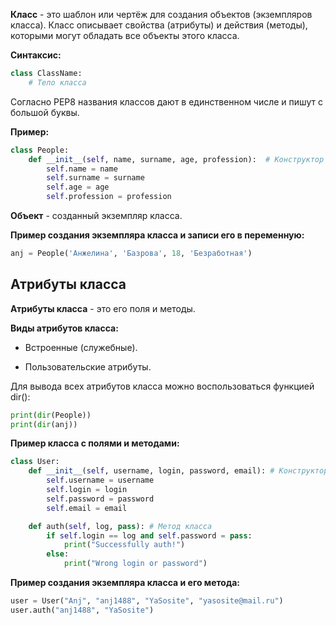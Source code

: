 **Класс** - это шаблон или чертёж для создания объектов (экземпляров класса). Класс описывает свойства (атрибуты) и действия (методы), которыми могут обладать все объекты этого класса.

**Синтаксис:**

```Python
class ClassName:
	# Тело класса
```

Согласно PEP8 названия классов дают в единственном числе и пишут с большой буквы.

**Пример:**

```Python
class People:
	def __init__(self, name, surname, age, profession):  # Конструктор класса
		self.name = name
		self.surname = surname
		self.age = age
		self.profession = profession
```

**Объект** - созданный экземпляр класса.

**Пример создания экземпляра класса и записи его в переменную:**

```Python
anj = People('Анжелина', 'Базрова', 18, 'Безработная')
```

## Атрибуты класса

**Атрибуты класса** - это его поля и методы.

**Виды атрибутов класса:**

- Встроенные (служебные).

- Пользовательские атрибуты.

Для вывода всех атрибутов класса можно воспользоваться функцией dir():

```Python
print(dir(People))
print(dir(anj))
```

**Пример класса с полями и методами:**

```Python
class User:
	def __init__(self, username, login, password, email): # Конструктор класса
		self.username = username
		self.login = login
		self.password = password
		self.email = email

	def auth(self, log, pass): # Метод класса
		if self.login == log and self.password = pass:
			print("Successfully auth!")
		else:
			print("Wrong login or password")
```

**Пример создания экземпляра класса и его метода:**

```Python
user = User("Anj", "anj1488", "YaSosite", "yasosite@mail.ru")
user.auth("anj1488", "YaSosite")
```